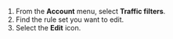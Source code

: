 1. From the **Account** menu, select **Traffic filters**.
2. Find the rule set you want to edit.
3. Select the **Edit** icon.
